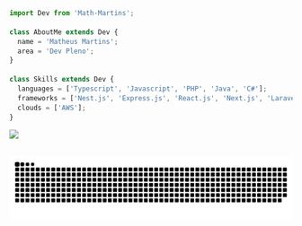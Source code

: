 ```ts
import Dev from 'Math-Martins';

class AboutMe extends Dev {
  name = 'Matheus Martins';
  area = 'Dev Pleno';
}

class Skills extends Dev {
  languages = ['Typescript', 'Javascript', 'PHP', 'Java', 'C#'];
  frameworks = ['Nest.js', 'Express.js', 'React.js', 'Next.js', 'Laravel', 'Spring'];
  clouds = ['AWS'];
}
```

<p align="left">
  <a href="https://www.linkedin.com/in/math-martins/" alt="Linkedin" target="_blank">
  <img src="https://img.shields.io/badge/-Linkedin-0e76a8?style=flat-square&logo=Linkedin&logoColor=white&link=https://www.linkedin.com/in/matheu5-martins/" /></a>
</p>  

##
 
<div> 
 
  ![Snake animation](https://github.com/mathmartins2/mathmartins2/blob/output/github-contribution-grid-snake.svg)
 
</div>
